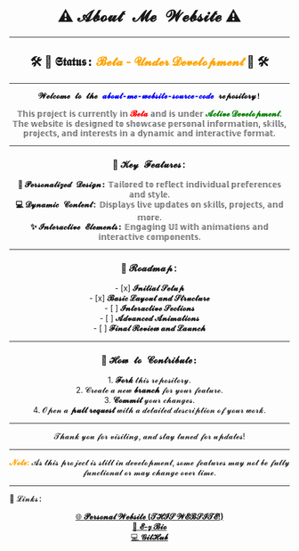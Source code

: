 <h1 align="center">
  ⚠️ <span style="font-family:'Courier New', Courier, monospace;">𝓐𝓫𝓸𝓾𝓽 𝓜𝓮 𝓦𝓮𝓫𝓼𝓲𝓽𝓮</span> ⚠️
</h1>

---

<h2 align="center">
  🛠️ 🚧 <span style="font-family:'Lucida Console', Monaco, monospace;">𝕾𝖙𝖆𝖙𝖚𝖘:</span> <span style="color:orange;">𝓑𝓮𝓽𝓪 - 𝓤𝓷𝓭𝓮𝓻 𝓓𝓮𝓿𝓮𝓵𝓸𝓹𝓶𝓮𝓷𝓽</span> 🚧 🛠️
</h2>

---

<p align="center">
  <b><span style="font-family:'Lucida Console', Monaco, monospace;">𝓦𝓮𝓵𝓬𝓸𝓶𝓮 𝓽𝓸 𝓽𝓱𝓮 <span style="color:blue;">𝓪𝓫𝓸𝓾𝓽-𝓶𝓮-𝔀𝓮𝓫𝓼𝓲𝓽𝓮-𝓼𝓸𝓾𝓻𝓬𝓮-𝓬𝓸𝓭𝓮</span> 𝓻𝓮𝓹𝓸𝓼𝓲𝓽𝓸𝓻𝔂!</span></b>
</p>

<p align="center">
  𝕋𝕙𝕚𝕤 𝕡𝕣𝕠𝕛𝕖𝕔𝕥 𝕚𝕤 𝕔𝕦𝕣𝕣𝕖𝕟𝕥𝕝𝕪 𝕚𝕟 <b><span style="color:red;">𝓑𝓮𝓽𝓪</span></b> 𝕒𝕟𝕕 𝕚𝕤 𝕦𝕟𝕕𝕖𝕣 <b><span style="color:green;">𝓐𝓬𝓽𝓲𝓿𝓮 𝓓𝓮𝓿𝓮𝓵𝓸𝓹𝓶𝓮𝓷𝓽</span></b>. 𝕋𝕙𝕖 𝕨𝕖𝕓𝕤𝕚𝕥𝕖 𝕚𝕤 𝕕𝕖𝕤𝕚𝕘𝕟𝕖𝕕 𝕥𝕠 𝕤𝕙𝕠𝕨𝕔𝕒𝕤𝕖 𝕡𝕖𝕣𝕤𝕠𝕟𝕒𝕝 𝕚𝕟𝕗𝕠𝕣𝕞𝕒𝕥𝕚𝕠𝕟, 𝕤𝕜𝕚𝕝𝕝𝕤, 𝕡𝕣𝕠𝕛𝕖𝕔𝕥𝕤, 𝕒𝕟𝕕 𝕚𝕟𝕥𝕖𝕣𝕖𝕤𝕥𝕤 𝕚𝕟 𝕒 𝕕𝕪𝕟𝕒𝕞𝕚𝕔 𝕒𝕟𝕕 𝕚𝕟𝕥𝕖𝕣𝕒𝕔𝕥𝕚𝕧𝕖 𝕗𝕠𝕣𝕞𝕒𝕥.
</p>

---

<h3 align="center">
  🔑 <span style="font-family:'Courier New', Courier, monospace;">𝓚𝓮𝔂 𝓕𝓮𝓪𝓽𝓾𝓻𝓮𝓼:</span>
</h3>

<p align="center">
  <b>🎨 <span style="font-family:'Lucida Console', Monaco, monospace;">𝓟𝓮𝓻𝓼𝓸𝓷𝓪𝓵𝓲𝔃𝓮𝓭 𝓓𝓮𝓼𝓲𝓰𝓷:</span></b> 𝕋𝕒𝕚𝕝𝕠𝕣𝕖𝕕 𝕥𝕠 𝕣𝕖𝕗𝕝𝕖𝕔𝕥 𝕚𝕟𝕕𝕚𝕧𝕚𝕕𝕦𝕒𝕝 𝕡𝕣𝕖𝕗𝕖𝕣𝕖𝕟𝕔𝕖𝕤 𝕒𝕟𝕕 𝕤𝕥𝕪𝕝𝕖.<br>
  <b>💻 <span style="font-family:'Courier New', Courier, monospace;">𝓓𝔂𝓷𝓪𝓶𝓲𝓬 𝓒𝓸𝓷𝓽𝓮𝓷𝓽:</span></b> 𝔻𝕚𝕤𝕡𝕝𝕒𝕪𝕤 𝕝𝕚𝕧𝕖 𝕦𝕡𝕕𝕒𝕥𝕖𝕤 𝕠𝕟 𝕤𝕜𝕚𝕝𝕝𝕤, 𝕡𝕣𝕠𝕛𝕖𝕔𝕥𝕤, 𝕒𝕟𝕕 𝕞𝕠𝕣𝕖.<br>
  <b>✨ <span style="font-family:'Lucida Console', Monaco, monospace;">𝓘𝓷𝓽𝓮𝓻𝓪𝓬𝓽𝓲𝓿𝓮 𝓔𝓵𝓮𝓶𝓮𝓷𝓽𝓼:</span></b> 𝔼𝕟𝕘𝕒𝕘𝕚𝕟𝕘 𝕌𝕀 𝕨𝕚𝕥𝕙 𝕒𝕟𝕚𝕞𝕒𝕥𝕚𝕠𝕟𝕤 𝕒𝕟𝕕 𝕚𝕟𝕥𝕖𝕣𝕒𝕔𝕥𝕚𝕧𝕖 𝕔𝕠𝕞𝕡𝕠𝕟𝕖𝕟𝕥𝕤.
</p>

---

<h3 align="center">
  🚀 <span style="font-family:'Courier New', Courier, monospace;">𝓡𝓸𝓪𝓭𝓶𝓪𝓹:</span>
</h3>

<p align="center">
  - [x] <b>𝓘𝓷𝓲𝓽𝓲𝓪𝓵 𝓢𝓮𝓽𝓾𝓹</b><br>
  - [x] <b>𝓑𝓪𝓼𝓲𝓬 𝓛𝓪𝔂𝓸𝓾𝓽 𝓪𝓷𝓭 𝓢𝓽𝓻𝓾𝓬𝓽𝓾𝓻𝓮</b><br>
  - [ ] <b>𝓘𝓷𝓽𝓮𝓻𝓪𝓬𝓽𝓲𝓿𝓮 𝓢𝓮𝓬𝓽𝓲𝓸𝓷𝓼</b><br>
  - [ ] <b>𝓐𝓭𝓿𝓪𝓷𝓬𝓮𝓭 𝓐𝓷𝓲𝓶𝓪𝓽𝓲𝓸𝓷𝓼</b><br>
  - [ ] <b>𝓕𝓲𝓷𝓪𝓵 𝓡𝓮𝓿𝓲𝓮𝔀 𝓪𝓷𝓭 𝓛𝓪𝓾𝓷𝓬𝓱</b>
</p>

---

<h3 align="center">
  🤝 <span style="font-family:'Lucida Console', Monaco, monospace;">𝓗𝓸𝔀 𝓽𝓸 𝓒𝓸𝓷𝓽𝓻𝓲𝓫𝓾𝓽𝓮:</span>
</h3>

<p align="center">
  1. <b>𝓕𝓸𝓻𝓴</b> 𝓽𝓱𝓲𝓼 𝓻𝓮𝓹𝓸𝓼𝓲𝓽𝓸𝓻𝔂.<br>
  2. 𝓒𝓻𝓮𝓪𝓽𝓮 𝓪 𝓷𝓮𝔀 <b>𝓫𝓻𝓪𝓷𝓬𝓱</b> 𝓯𝓸𝓻 𝔂𝓸𝓾𝓻 𝓯𝓮𝓪𝓽𝓾𝓻𝓮.<br>
  3. <b>𝓒𝓸𝓶𝓶𝓲𝓽</b> 𝔂𝓸𝓾𝓻 𝓬𝓱𝓪𝓷𝓰𝓮𝓼.<br>
  4. 𝓞𝓹𝓮𝓷 𝓪 <b>𝓹𝓾𝓵𝓵 𝓻𝓮𝓺𝓾𝓮𝓼𝓽</b> 𝔀𝓲𝓽𝓱 𝓪 𝓭𝓮𝓽𝓪𝓲𝓵𝓮𝓭 𝓭𝓮𝓼𝓬𝓻𝓲𝓹𝓽𝓲𝓸𝓷 𝓸𝓯 𝔂𝓸𝓾𝓻 𝔀𝓸𝓻𝓴.
</p>

---

<p align="center">
  𝓣𝓱𝓪𝓷𝓴 𝔂𝓸𝓾 𝓯𝓸𝓻 𝓿𝓲𝓼𝓲𝓽𝓲𝓷𝓰, 𝓪𝓷𝓭 𝓼𝓽𝓪𝔂 𝓽𝓾𝓷𝓮𝓭 𝓯𝓸𝓻 𝓾𝓹𝓭𝓪𝓽𝓮𝓼!
</p>

---

<p align="center">
  <b><span style="color:orange;">𝓝𝓸𝓽𝓮:</span></b> 𝓐𝓼 𝓽𝓱𝓲𝓼 𝓹𝓻𝓸𝓳𝓮𝓬𝓽 𝓲𝓼 𝓼𝓽𝓲𝓵𝓵 𝓲𝓷 𝓭𝓮𝓿𝓮𝓵𝓸𝓹𝓶𝓮𝓷𝓽, 𝓼𝓸𝓶𝓮 𝓯𝓮𝓪𝓽𝓾𝓻𝓮𝓼 𝓶𝓪𝔂 𝓷𝓸𝓽 𝓫𝓮 𝓯𝓾𝓵𝓵𝔂 𝓯𝓾𝓷𝓬𝓽𝓲𝓸𝓷𝓪𝓵 𝓸𝓻 𝓶𝓪𝔂 𝓬𝓱𝓪𝓷𝓰𝓮 𝓸𝓿𝓮𝓻 𝓽𝓲𝓶𝓮.
</p>

---
  🔗 <span style="font-family:'Courier New', Courier, monospace;">𝓛𝓲𝓷𝓴𝓼:</span>
</h3>

<p align="center">
  <a href="https://da-coder-jr.github.io/about-me-website-source-code/">🌐 <b>𝓟𝓮𝓻𝓼𝓸𝓷𝓪𝓵 𝓦𝓮𝓫𝓼𝓲𝓽𝓮 (𝓣𝓗𝓘𝓢 𝓦𝓔𝓑𝓢𝓘𝓣𝓔!)</b></a><br>
  <a href="https://e-z.bio/caged">📄 <b>𝓔-𝔃 𝓑𝓲𝓸</b></a><br>
  <a href="https://github.com/Da-Coder-Jr/">💻 <b>𝓖𝓲𝓽𝓗𝓾𝓫</b></a>
</p>
